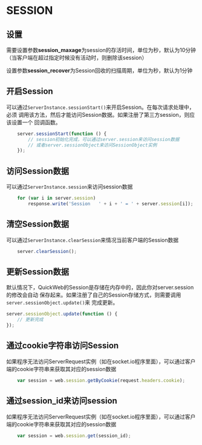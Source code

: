 # SESSION

## 设置

需要设置参数**session_maxage**为session的存活时间，单位为秒，默认为10分钟
（当客户端在超过指定时候没有活动时，则删除该session）

设置参数**session_recover**为Session回收的扫描周期，单位为秒，默认为1分钟


## 开启Session

可以通过`ServerInstance.sessionStart()`来开启Session。在每次请求处理中，必须
调用该方法，然后才能访问Session数据。如果注册了第三方session，则应该设置一个
回调函数。

```javascript
	server.sessionStart(function () {
		// session初始化完成，可以通过server.session来访问session数据
		// 或者server.sessionObject来访问SessionObject实例
	});
```


## 访问Session数据

可以通过`ServerInstance.session`来访问session数据

```javascript
	for (var i in server.session)
		response.write('Session   ' + i + ' = ' + server.session[i]);
```


## 清空Session数据

可以通过`ServerInstance.clearSession`来情况当前客户端的Session数据

```javascript
	server.clearSession();
```


## 更新Session数据

默认情况下，QuickWeb的Session是存储在内存中的，因此你对server.session的修改会自动
保存起来。如果注册了自己的Session存储方式，则需要调用`server.sessionObject.update()`来
完成更新。

```javascript
server.sessionObject.update(function () {
	// 更新完成
});
```


## 通过cookie字符串访问Session

如果程序无法访问ServerRequest实例（如在socket.io程序里面），可以通过客户端的cookie字符串来获取其对应的session数据

```javascript
	var session = web.session.getByCookie(request.headers.cookie);
```


## 通过session_id来访问session

如果程序无法访问ServerRequest实例（如在socket.io程序里面），可以通过客户端的cookie字符串来获取其对应的session数据

```javascript
	var session = web.session.get(session_id);
```
